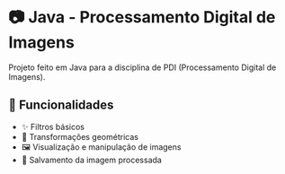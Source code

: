 # 📷 Java - Processamento Digital de Imagens

Projeto feito em Java para a disciplina de PDI (Processamento Digital de Imagens).

## 🔧 Funcionalidades

- ✨ Filtros básicos
- 🔄 Transformações geométricas
- 🖼️ Visualização e manipulação de imagens
- 💾 Salvamento da imagem processada
